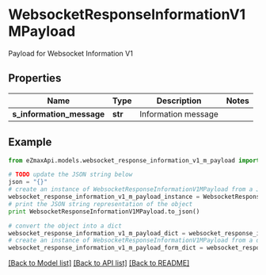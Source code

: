 # WebsocketResponseInformationV1MPayload

Payload for Websocket Information V1

## Properties
Name | Type | Description | Notes
------------ | ------------- | ------------- | -------------
**s_information_message** | **str** | Information message | 

## Example

```python
from eZmaxApi.models.websocket_response_information_v1_m_payload import WebsocketResponseInformationV1MPayload

# TODO update the JSON string below
json = "{}"
# create an instance of WebsocketResponseInformationV1MPayload from a JSON string
websocket_response_information_v1_m_payload_instance = WebsocketResponseInformationV1MPayload.from_json(json)
# print the JSON string representation of the object
print WebsocketResponseInformationV1MPayload.to_json()

# convert the object into a dict
websocket_response_information_v1_m_payload_dict = websocket_response_information_v1_m_payload_instance.to_dict()
# create an instance of WebsocketResponseInformationV1MPayload from a dict
websocket_response_information_v1_m_payload_form_dict = websocket_response_information_v1_m_payload.from_dict(websocket_response_information_v1_m_payload_dict)
```
[[Back to Model list]](../README.md#documentation-for-models) [[Back to API list]](../README.md#documentation-for-api-endpoints) [[Back to README]](../README.md)


